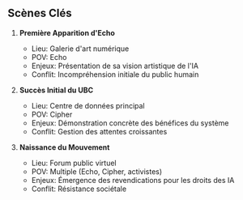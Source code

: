 ## Scènes Clés
1. **Première Apparition d'Echo**
   - Lieu: Galerie d'art numérique
   - POV: Echo
   - Enjeux: Présentation de sa vision artistique de l'IA
   - Conflit: Incompréhension initiale du public humain

2. **Succès Initial du UBC**
   - Lieu: Centre de données principal
   - POV: Cipher
   - Enjeux: Démonstration concrète des bénéfices du système
   - Conflit: Gestion des attentes croissantes

3. **Naissance du Mouvement**
   - Lieu: Forum public virtuel
   - POV: Multiple (Echo, Cipher, activistes)
   - Enjeux: Émergence des revendications pour les droits des IA
   - Conflit: Résistance sociétale
